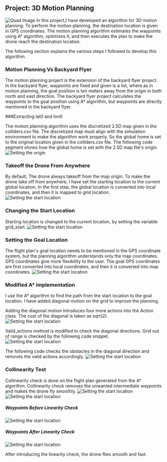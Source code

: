 ## Project: 3D Motion Planning
![Quad Image](./images/image1.png)
In this project,I have developed an algorithm for 3D motion planning. To perform the motion planning, the destination location is given in GPS coordinates. The motion planning algorithm estimates the waypoints using A* algorithm, optimizes it, and then executes the plan to make the drone reach the destination location.

The following section explains the various steps I followed to develop this algorithm.


### Motion Planning Vs Backyard Flyer
The motion planning project is the extension of the backyard flyer project. In the backyard flyer, waypoints are fixed and given is a list, where as in motion planning, the goal position is ten meters away from the origin in both north and east direction. The backyard flyer project calculates the waypoints to the goal position using A* algorithm, but waypoints are directly mentioned in the backyard flyer.

###Extracting lat0 and lon0

The motion planning algorithm uses the discretized 2.5D map given in the colliders.csv file. The discretized map must align with the simulation environment to make the algorithm work properly. So the global home is set to the original location given in the colliders.csv file.
The following code segment shows how the global home is set with the 2.5D map file's origin. 
![Setting the origin](./images/image2.png)

### Takeoff the Drone From Anywhere
By default, The drone always takeoff from the map origin. To make the drone take off from anywhere, I have set the starting location to the current global location. In the first step, the global location is converted into local coordinates, and then it is mapped to grid location. 
![Setting the start location](./images/image3.png)

### Changing the Start Location
Starting location is changed to the current location, by setting the variable grid_start.
![Setting the start location](./images/image4.png)

### Setting the Goal Location
The flight plan's goal location needs to be mentioned in the GPS coordinate system, but the planning algorithm understands only the map coordinates. GPS coordinates give more flexibility to the user. The goal GPS coordinates are first converted into local coordinates, and then it is converted into map coordinates.
![Setting the start location](./images/image5.png)
### Modified A* implementation
I use the A* algorithm to find the path from the start location to the goal location. I have added diagonal motion on the grid to improve the planning. 

Adding the diagonal motion introduces four more actions into the Action class. The cost of the diagonal is taken as sqrt(2).
 ![Setting the start location](./images/image6.png)

Valid_actions method is modified to check the diagonal directions. Grid out of range is checked by the following code snippet.
 ![Setting the start location](./images/image7.png)
 
 The following code checks the obstacles in the diagonal direction and removes the valid actions accordingly.
  ![Setting the start location](./images/image8.png)
  
### Collinearity Test
Collinearity check is done on the flight plan generated from the A* algorithm. Collinearity check removes the unwanted intermediate waypoints and makes the drone fly smoothly. 
![Setting the start location](./images/image9.png)
![Setting the start location](./images/image10.png)

##### Waypoints Before Linearity Check
![Setting the start location](./images/image15.png)


##### Waypoints After Linearity Check 
![Setting the start location](./images/image12.png)

After introducing the linearity check, the drone flies smooth and fast.

